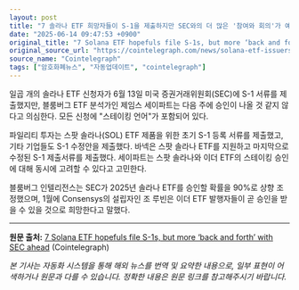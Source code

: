 ```yaml
---
layout: post
title: "7 솔라나 ETF 희망자들이 S-1을 제출하지만 SEC와의 더 많은 '참여와 회의'가 예정되어 있습니다."
date: "2025-06-14 09:47:53 +0900"
original_title: "7 Solana ETF hopefuls file S-1s, but more ‘back and forth’ with SEC ahead"
original_source_url: "https://cointelegraph.com/news/solana-etf-issuers-file-s1-sec-discussions-continue-etf-analyst?utm_source=rss_feed&utm_medium=rss&utm_campaign=rss_partner_inbound"
source_name: "Cointelegraph"
tags: ["암호화폐뉴스", "자동업데이트", "cointelegraph"]
---
```


일곱 개의 솔라나 ETF 신청자가 6월 13일 미국 증권거래위원회(SEC)에 S-1 서류를 제출했지만, 블룸버그 ETF 분석가인 제임스 세이파트는 다음 주에 승인이 나올 것 같지 않다고 의심한다. 모든 신청에 "스테이킹 언어"가 포함되어 있다.

파일리티 투자는 스팟 솔라나(SOL) ETF 제품을 위한 초기 S-1 등록 서류를 제출했고, 기타 기업들도 S-1 수정안을 제출했다. 바넥은 스팟 솔라나 ETF를 지원하고 마지막으로 수정된 S-1 제출서류를 제출했다. 세이파트는 스팟 솔라나와 이더 ETF의 스테이킹 승인에 대해 동시에 고려할 수 있다고 고민한다.

블룸버그 인텔리전스는 SEC가 2025년 솔라나 ETF를 승인할 확률을 90%로 상향 조정했으며, 1월에 Consensys의 설립자인 조 루빈은 이더 ETF 발행자들이 곧 승인을 받을 수 있을 것으로 희망한다고 말했다.

---
**원문 출처:** [7 Solana ETF hopefuls file S-1s, but more ‘back and forth’ with SEC ahead](https://cointelegraph.com/news/solana-etf-issuers-file-s1-sec-discussions-continue-etf-analyst?utm_source=rss_feed&utm_medium=rss&utm_campaign=rss_partner_inbound) (Cointelegraph)

*본 기사는 자동화 시스템을 통해 해외 뉴스를 번역 및 요약한 내용으로, 일부 표현이 어색하거나 원문과 다를 수 있습니다. 정확한 내용은 원문 링크를 참고해주시기 바랍니다.*
